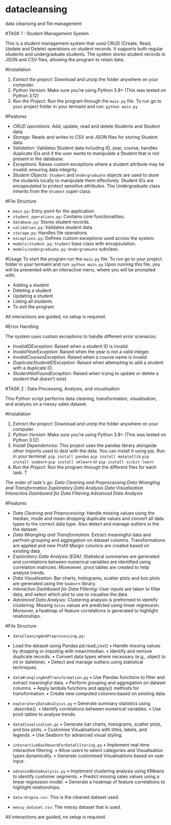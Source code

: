 # datacleansing
data cleansing and file management 

#TASK 1 : Student Management System

This is a student management system that used CRUD (Create, Read, Update and Delete) operations on student records. It supports both regular students and undergraduate students. The system stores student records in JSON and CSV files, allowing the program to retain data.


#Installation
1. *Extract the project*: Download and unzip the folder anywhere on your computer.
2. *Python Version*: Make sure you’re using Python 3.8+ (This was tested on Python 3.12) 
3. *Run the Project*: Run the program through the `main.py` file. To run go to your project folder in your termainl and run:
    `python main.py`

#Features
- *CRUD operations*: Add, update, read and delete Students and Student data.
- *Storage*: Reads and writes to CSV and JSON files for storing Student data.
- *Validation*: Validates Student data including ID, year, course, handles duplicate IDs and if the user wants to manipulate a Student that is not present in the database.
- *Exceptions*: Raises custom exceptions where a student attribute may be invalid; ensuring data integrity.
- *Student Objects*: `Student` and `Undergraduate` objects are used to store the students locally to manipulate them effectively. Student IDs are encapsulated to protect sensitive attributes. The Undergraduate class inherits from the `Student` super class

#File Structure
- `main.py`: Entry point for the application. 
- `student_operations.py`: Contains core functionalities. 
- `database.py`: Stores student records. 
- `validation.py`: Validates student data.
- `storage.py`: Handles file operations.
- `exceptions.py`: Defines custom exceptions used across the system.
- `models/student.py`: `Student` base class with encapsulation.
- `models/undergraduate.py`: `Undergraduate` subclass. 


#Usage
To start the program run the `main.py` file. To run go to your project folder in your termainl and run:
    `python main.py`
Upon running this file, you will be presented with an interactive menu, where you will be prompted with:
- Adding a student
- Deleting a student
- Updating a student
- Listing all students
- To exit the program

All interactions are guided, no setup is required.

#Error Handling

The system uses custom exceptions to handle different error scenarios:
- *InvalidIDException*: Raised when a student ID is invalid.
- *InvalidYearException*: Raised when the year is not a valid integer.
- *InvalidCoursesException*: Raised when a course name is invalid.
- *DuplicateStudentIDException*: Raised when attempting to add a student with a duplicate ID.
- *StudentNotFoundException*: Raised when trying to update or delete a student that doesn’t exist.


#TASK 2 : Data Processing, Analysis, and visualisation

This Python script performs data cleaning, transformation, visualisation, and analysis on a messy sales dataset.

#Installation
1. *Extract the project*: Download and unzip the folder anywhere on your computer.
2. *Python Version*: Make sure you’re using Python 3.8+ (This was tested on Python 3.12) 
3. *Install Dependencies*: This project uses the pandas library alongside other imports used to desl with the data. You can install it using pip. Run in your terminal:
    `pip install pandas`
    `pip install matplotlib`
    `pip install seaborn`
    `pip install sklearn` or `pip install scikit-learn`
4. *Run the Project*: Run the program through the different files for each task. T

The order of task's go:
 *Data Cleaning and Preprocessing*
 *Data Wrangling and Transformation*
 *Exploratory Data Analysis*
 *Data Visualisation*
 *Interactive Dashboard for Data Filtering*
 *Advanced Data Analysis*

#Features
- *Data Cleaning and Preprocessing*: Handle missing values using the median, mode and mean dropping duplicate values and convert all data types to the correct data type. Also detect and manage outliers in the the dataset.
- *Data Wrangling and Transformation*: Extract meaningful data and perfrom grouping and aggregation on dataset columns. Transformations are applied and new Profit Margin columns are created based on existing data.
- *Exploratory Data Analysis (EDA)*: Statistical summaries are generated and correlations between numerical variables are identified using correlation matricies. Moreoever, pivot tables are created to help analyse trends.
- *Data Visualisation*: Bar charts, histograms, scatter plots and box plots are generated using the `Seaborn` library.
- *Interactive Dashboard for Data Filtering*: User inputs are taken to  filter data, and select which plot to use to visualise the data.
- *Advanced Data Analysis*: Clustering analysis is preformed to identify clustering. Missing `Sales` values are predicted using linear regression. Moreover, a heatmap of feature correlations is generated to highlight relationships.

#File Structure
- `dataCleaningAndPreprocessing.py`: 
- Load the dataset using Pandas pd.read_csv()
• Handle missing values by dropping or imputing with mean/median.
• Identify and remove duplicate records.
• Convert data types where necessary (e.g., object to int or datetime).
• Detect and manage outliers using statistical techniques.

- `dataWranglingAndTransformation.py`
• Use Pandas functions to filter and extract meaningful data.
• Perform grouping and aggregation on dataset columns.
• Apply lambda functions and apply() methods for transformation.
• Create new computed columns based on existing data.

- `exploratoryDataAnalysis.py`
• Generate summary statistics using .describe().
• Identify correlations between numerical variables.
• Use pivot tables to analyse trends.

- `dataVisualisation.py`
• Generate bar charts, histograms, scatter plots, and box plots.
• Customise Visualisations with titles, labels, and legends.
• Use Seaborn for advanced visual styling.

- `interactiveDashboardForDataFiltering.py`
• Implement real-time interactive filtering.
• Allow users to select categories and Visualisation types dynamically.
• Generate customised Visualisations based on user input.

- `advancedDataAnalysis.py`
• Implement clustering analysis using KMeans to identify customer segments.
• Predict missing sales values using a linear regression model.
• Generate a heatmap of feature correlations to highlight relationships.

- `data-dropna.csv`: This is the cleaned dataset used.

- `messy_dataset.csv`: The messy dataset that is used.



All interactions are guided, no setup is required.
